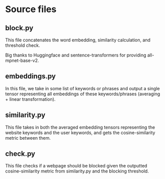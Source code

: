 # Source files

## block.py

This file concatenates the word embedding, similarity calculation, and threshold check.

Big thanks to Huggingface and sentence-transformers for providing all-mpnet-base-v2.

## embeddings.py

In this file, we take in some list of keywords or phrases and output a single tensor representing all embeddings of these keywords/phrases (averaging + linear transformation).

## similarity.py

This file takes in both the averaged embedding tensors representing the website keywords and the user keywords, and gets the cosine-similarity metric between them.

## check.py

This file checks if a webpage should be blocked given the outputted cosine-similarity metric from similarity.py and the blocking threshold.